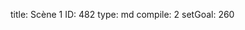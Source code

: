 title:          Scène 1
ID:             482
type:           md
compile:        2
setGoal:        260



